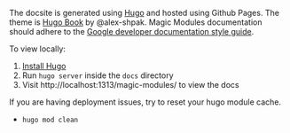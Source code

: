 The docsite is generated using [Hugo](https://gohugo.io/) and hosted using Github Pages. The theme is [Hugo Book](https://themes.gohugo.io/themes/hugo-book/) by @alex-shpak. Magic Modules documentation should adhere to the [Google developer documentation style guide](https://developers.google.com/style/).

To view locally:

1. [Install Hugo](https://gohugo.io/installation/)
2. Run `hugo server` inside the `docs` directory
3. Visit http://localhost:1313/magic-modules/ to view the docs


If you are having deployment issues, try to reset your hugo module cache.
* `hugo mod clean`
